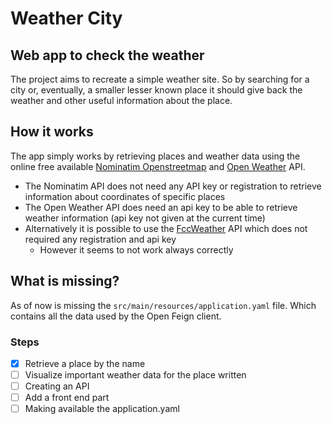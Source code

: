 # Weather City

## Web app to check the weather

The project aims to recreate a simple weather site. So by searching for a city or, eventually, a smaller lesser known place it should give back the weather and other useful information about the place.

## How it works
The app simply works by retrieving places and weather data using the online free available [Nominatim Openstreetmap](https://nominatim.org/release-docs/develop/api/Overview/) and [Open Weather](https://openweathermap.org/current) API.
- The Nominatim API does not need any API key or registration to retrieve information about coordinates of specific places
- The Open Weather API does need an api key to be able to retrieve weather information (api key not given at the current time)
- Alternatively it is possible to use the [FccWeather](https://fcc-weather-api.glitch.me/) API which does not required any registration and api key
  - However it seems to not work always correctly
  
## What is missing?
As of now is missing the `src/main/resources/application.yaml` file. Which contains all the data used by the Open Feign client.

### Steps
- [x] Retrieve a place by the name
- [ ] Visualize important weather data for the place written
- [ ] Creating an API
- [ ] Add a front end part
- [ ] Making available the application.yaml